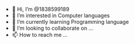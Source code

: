 - 👋 Hi, I’m @1838599189
- 👀 I’m interested in Computer languages
- 🌱 I’m currently learning Programming language 
- 💞️ I’m looking to collaborate on ...
- 📫 How to reach me ...

<!---
1838599189/1838599189 is a ✨ special ✨ repository because its `README.md` (this file) appears on your GitHub profile.
You can click the Preview link to take a look at your changes.
--->
